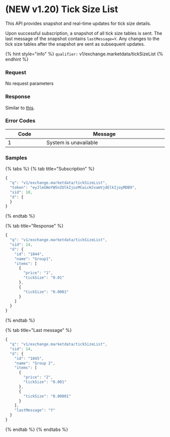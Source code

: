 # (NEW v1.20) Tick Size List

This API provides snapshot and real-time updates for tick size details.&#x20;

Upon successful subscription, a snapshot of all tick size tables is sent. The last message of the snapshot contains `lastMessage=Y`. Any changes to the tick size tables after the snapshot are sent as subsequent updates.



{% hint style="info" %}
`qualifier:` v1/exchange.marketdata/tickSizeList
{% endhint %}

### **Request**

No request parameters



### **Response**

Similar to [this](https://www.postman.com/exberry-team/workspace/admin-api/folder/6229811-701e3523-7014-42ad-b20d-244b695b1039).



### **Error Codes**

<table><thead><tr><th width="150">Code</th><th width="554.4285714285713">Message</th></tr></thead><tbody><tr><td>1</td><td>System is unavailable</td></tr></tbody></table>



### **Samples**

{% tabs %}
{% tab title="Subscription" %}
```javascript
{
  "q": "v1/exchange.marketdata/tickSizeList",
  "token": "eyJleGNoYW5nZUlkIjozMCwicHJvamVjdElkIjoyMDB9",
  "sid": 10,
  "d": {
  }
}
```
{% endtab %}

{% tab title="Response" %}
```javascript
{
  "q": "v1/exchange.marketdata/tickSizeList",
  "sid": 14,
  "d": {
    "id": "1044",
    "name": "Group1",
    "items": [
      {
        "price": "1",
        "tickSize": "0.01"
      },
      {
        "tickSize": "0.0001"
      }
    ]
  }
}
```
{% endtab %}

{% tab title="Last message" %}
```javascript
{
  "q": "v1/exchange.marketdata/tickSizeList",
  "sid": 14,
  "d": {
    "id": "1045",
    "name": "Group 2",
    "items": [
      {
        "price": "2",
        "tickSize": "0.001"
      },
      {
        "tickSize": "0.00001"
      }
    ],
    "lastMessage": "Y"
  }
}
```
{% endtab %}
{% endtabs %}





